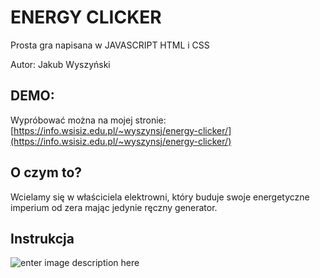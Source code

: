 
# ENERGY CLICKER

Prosta gra napisana w JAVASCRIPT HTML i CSS

Autor: Jakub Wyszyński

## DEMO:

Wypróbować można na mojej stronie:  [https://info.wsisiz.edu.pl/~wyszynsj/energy-clicker/](https://info.wsisiz.edu.pl/~wyszynsj/energy-clicker/)

## O czym to?

Wcielamy się w właściciela elektrowni, który buduje swoje energetyczne imperium od zera mając jedynie ręczny generator.

## Instrukcja

![enter image description here](https://i.imgur.com/XCa6vFK.png)
